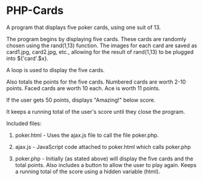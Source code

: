 # PHP-Cards

A program that displays five poker cards, using one suit of 13. 

The program begins by displaying five cards. These cards are randomly chosen using the rand(1,13) function. The images for each card are saved as card1.jpg, card2.jpg, etc., allowing for the result of rand(1,13) to be plugged into ${'card'.$x}.

A loop is used to display the five cards.

Also totals the points for the five cards. Numbered cards are worth 2-10 points. Faced cards are worth 10 each. Ace is worth 11 points.

If the user gets 50 points, displays "Amazing!" below score.

It keeps a running total of the user's score until they close the program.

Included files:

1. poker.html - Uses the ajax.js file to call the file poker.php.

2. ajax.js - JavaScript code attached to poker.html which calls poker.php

3. poker.php - Initially (as stated above) will display the five cards and the total points. Also includes a button to allow the user to play again. Keeps a running total of the score using a hidden variable (html).